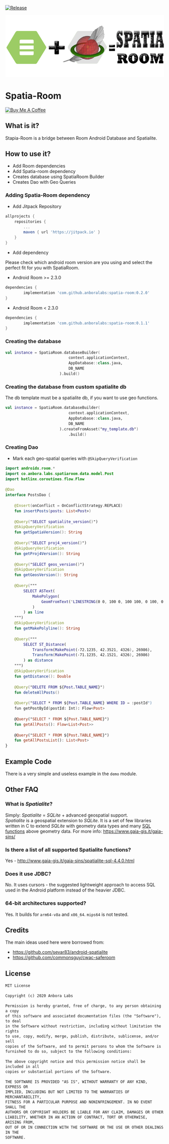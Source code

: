 [![Release](https://jitpack.io/v/anboralabs/spatia-room.svg)](https://jitpack.io/#anboralabs/spatia-room)

![Spatia Logo](/resources/logo.png)

# Spatia-Room

<a href="https://www.buymeacoffee.com/dalgarins" target="_blank"><img src="https://www.buymeacoffee.com/assets/img/custom_images/orange_img.png" alt="Buy Me A Coffee" style="height: 41px !important;width: 174px !important;box-shadow: 0px 3px 2px 0px rgba(190, 190, 190, 0.5) !important;-webkit-box-shadow: 0px 3px 2px 0px rgba(190, 190, 190, 0.5) !important;" ></a>

## What is it?

Stapia-Room is a bridge between Room Android Database and Spatialite.

## How to use it?

- Add Room dependencies
- Add Spatia-room dependency
- Creates database using SpatiaRoom Builder
- Creates Dao with Geo Queries

### Adding Spatia-Room dependency

- Add Jitpack Repository

```gradle
allprojects {
    repositories {
        ...
        maven { url 'https://jitpack.io' }
    }
}
```

- Add dependency

Please check which android room version are you using and select the perfect fit for you with SpatiaRoom.

- Android Room >= 2.3.0

```gradle
dependencies {
        implementation 'com.github.anboralabs:spatia-room:0.2.0'
}
```

- Android Room < 2.3.0

```gradle
dependencies {
        implementation 'com.github.anboralabs:spatia-room:0.1.1'
}
```

### Creating the database

```kotlin
val instance = SpatiaRoom.databaseBuilder(
                            context.applicationContext,
                            AppDatabase::class.java,
                            DB_NAME
                        ).build()
```

### Creating the database from custom spatialite db

The db template must be a spatialite db, if you want to use geo functions.

```kotlin
val instance = SpatiaRoom.databaseBuilder(
                            context.applicationContext,
                            AppDatabase::class.java,
                            DB_NAME
                        ).createFromAsset("my_template.db")
                            .build()
```

### Creating Dao

- Mark each geo-spatial queries with `@SkipQueryVerification`

```kotlin
import androidx.room.*
import co.anbora.labs.spatiaroom.data.model.Post
import kotlinx.coroutines.flow.Flow

@Dao
interface PostsDao {

    @Insert(onConflict = OnConflictStrategy.REPLACE)
    fun insertPosts(posts: List<Post>)

    @Query("SELECT spatialite_version()")
    @SkipQueryVerification
    fun getSpatiaVersion(): String

    @Query("SELECT proj4_version()")
    @SkipQueryVerification
    fun getProj4Version(): String

    @Query("SELECT geos_version()")
    @SkipQueryVerification
    fun getGeosVersion(): String

    @Query("""
        SELECT ASText(
            MakePolygon(
                GeomFromText('LINESTRING(0 0, 100 0, 100 100, 0 100, 0 0)')
            )
        ) as line
    """)
    @SkipQueryVerification
    fun getMakePolyline(): String

    @Query("""
        SELECT ST_Distance(
            Transform(MakePoint(-72.1235, 42.3521, 4326), 26986),
            Transform(MakePoint(-71.1235, 42.1521, 4326), 26986)
        ) as distance
    """)
    @SkipQueryVerification
    fun getDistance(): Double

    @Query("DELETE FROM ${Post.TABLE_NAME}")
    fun deleteAllPosts()

    @Query("SELECT * FROM ${Post.TABLE_NAME} WHERE ID = :postId")
    fun getPostById(postId: Int): Flow<Post>

    @Query("SELECT * FROM ${Post.TABLE_NAME}")
    fun getAllPosts(): Flow<List<Post>>

    @Query("SELECT * FROM ${Post.TABLE_NAME}")
    fun getAllPostsList(): List<Post>
}
```

## Example Code

There is a very simple and useless example in the `demo` module.

## Other FAQ

### What is _Spatialite_?

Simply: _Spatialite_ = _SQLite_ + advanced geospatial support.<br> _Spatialite_
is a geospatial extension to _SQLite_. It is a set of few libraries written in C
to extend _SQLite_ with geometry data types and many
[SQL functions](http://www.gaia-gis.it/gaia-sins/spatialite-sql-4.3.0.html)
above geometry data. For more info: https://www.gaia-gis.it/gaia-sins/

### Is there a list of all supported Spatialite functions?

Yes - http://www.gaia-gis.it/gaia-sins/spatialite-sql-4.4.0.html

### Does it use JDBC?

No. It uses cursors - the suggested lightweight approach to access SQL used in
the Android platform instead of the heavier JDBC.

### 64-bit architectures supported?

Yes. It builds for `arm64-v8a` and `x86_64`. `mips64` is not tested.

## Credits

The main ideas used here were borrowed from:

- https://github.com/sevar83/android-spatialite
- https://github.com/commonsguy/cwac-saferoom

## License

```
MIT License

Copyright (c) 2020 Anbora Labs

Permission is hereby granted, free of charge, to any person obtaining a copy
of this software and associated documentation files (the "Software"), to deal
in the Software without restriction, including without limitation the rights
to use, copy, modify, merge, publish, distribute, sublicense, and/or sell
copies of the Software, and to permit persons to whom the Software is
furnished to do so, subject to the following conditions:

The above copyright notice and this permission notice shall be included in all
copies or substantial portions of the Software.

THE SOFTWARE IS PROVIDED "AS IS", WITHOUT WARRANTY OF ANY KIND, EXPRESS OR
IMPLIED, INCLUDING BUT NOT LIMITED TO THE WARRANTIES OF MERCHANTABILITY,
FITNESS FOR A PARTICULAR PURPOSE AND NONINFRINGEMENT. IN NO EVENT SHALL THE
AUTHORS OR COPYRIGHT HOLDERS BE LIABLE FOR ANY CLAIM, DAMAGES OR OTHER
LIABILITY, WHETHER IN AN ACTION OF CONTRACT, TORT OR OTHERWISE, ARISING FROM,
OUT OF OR IN CONNECTION WITH THE SOFTWARE OR THE USE OR OTHER DEALINGS IN THE
SOFTWARE.
```
